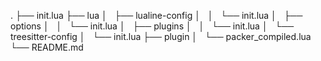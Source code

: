 .
├── init.lua
├── lua
│   ├── lualine-config
│   │   └── init.lua
│   ├── options
│   │   └── init.lua
│   ├── plugins
│   │   └── init.lua
│   └── treesitter-config
│       └── init.lua
├── plugin
│   └── packer_compiled.lua
└── README.md
